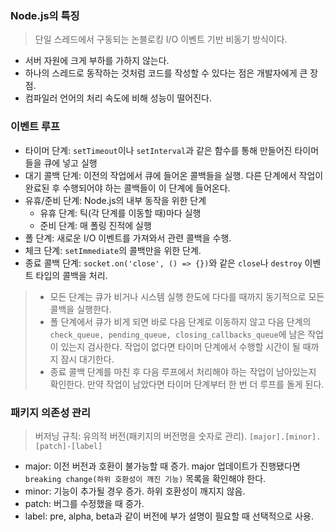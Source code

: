### Node.js의 특징

> 단일 스레드에서 구동되는 논블로킹 I/O 이벤트 기반 비동기 방식이다.

* 서버 자원에 크게 부하를 가하지 않는다.
* 하나의 스레드로 동작하는 것처럼 코드를 작성할 수 있다는 점은 개발자에게 큰 장점.
* 컴파일러 언어의 처리 속도에 비해 성능이 떨어진다.

### 이벤트 루프

* 타이머 단계: `setTimeout`이나 `setInterval`과 같은 함수를 통해 만들어진 타이머들을 큐에 넣고 실행
* 대기 콜백 단계: 이전의 작업에서 큐에 들어온 콜백들을 실행. 다른 단계에서 작업이 완료된 후 수행되어야 하는 콜백들이 이 단계에 들어온다.
* 유휴/준비 단계: Node.js의 내부 동작을 위한 단계
  * 유휴 단계: 틱(각 단계를 이동할 때)마다 실행
  * 준비 단계: 매 폴링 진적에 실행
* 폴 단계: 새로운 I/O 이벤트를 가져와서 관련 콜백을 수행.
* 체크 단계: `setImmediate`의 콜백만을 위한 단계.
* 종료 콜백 단계: `socket.on('close', () => {})`와 같은 `close`나 `destroy` 이벤트 타입의 콜백을 처리.

> * 모든 단계는 큐가 비거나 시스템 실행 한도에 다다를 때까지 동기적으로 모든 콜백을 실행한다.
> * 폴 단계에서 큐가 비게 되면 바로 다음 단계로 이동하지 않고 다음 단계의 `check_queue, pending_queue, closing_callbacks_queue`에 남은 작업이 있는지 검사한다. 작업이 없다면 타이머 단계에서 수행할 시간이 될 때까지 잠시 대기한다.
> * 종료 콜백 단계를 마친 후 다음 루프에서 처리해야 하는 작업이 남아있는지 확인한다. 만약 작업이 남았다면 타이머 단계부터 한 번 더 루프를 돌게 된다.

### 패키지 의존성 관리

> 버저닝 규칙: 유의적 버전(패키지의 버전명을 숫자로 관리). `[major].[minor].[patch]-[label]`

* major: 이전 버전과 호환이 불가능할 때 증가. major 업데이트가 진행됐다면 `breaking change(하위 호환성이 깨진 기능)` 목록을 확인해야 한다.
* minor: 기능이 추가될 경우 증가. 하위 호환성이 깨지지 않음.
* patch: 버그를 수정했을 때 증가.
* label: pre, alpha, beta과 같이 버전에 부가 설명이 필요할 때 선택적으로 사용.
